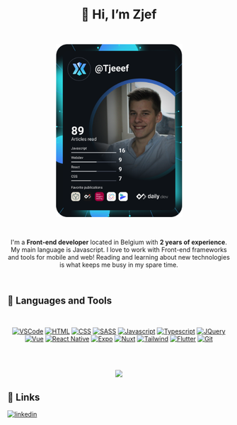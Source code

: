 <p>
<h1 align="center"><b>👋 Hi, I’m Zjef</b></h1>
</p>
<br />


<p align="center">
  <a href="https://app.daily.dev/Tjeeef"><img src="https://github.com/Tjeef/Tjeef/blob/main/devcard.svg" width="285" alt="Zjef Audeneart's Dev Card"/></a></p>
  <br />
  <p align="center">I'm a <b>Front-end developer</b> located in Belgium with <b>2 years of experience</b>. My main language is Javascript. I love to work with Front-end frameworks and tools for mobile and web! Reading and learning about new technologies is what keeps me busy in my spare time.</p>
<br />


## 🚀 Languages and Tools
<br />
<p align="center">
<a href="https://code.visualstudio.com/" target="_blank"><img src="https://unpkg.com/simple-icons@v6/icons/visualstudiocode.svg" alt="VSCode" width="40" height="40"/></a>
<a href="https://www.w3schools.com/html/" target="_blank"><img src="https://unpkg.com/simple-icons@v6/icons/html5.svg" alt="HTML" width="40" height="40"/></a>
<a href="https://www.w3schools.com/css/" target="_blank"><img src="https://unpkg.com/simple-icons@v6/icons/css3.svg" alt="CSS" width="40" height="40"/></a>
<a href="https://sass-lang.com/" target="_blank"><img src="https://unpkg.com/simple-icons@v6/icons/sass.svg" alt="SASS" width="40" height="40"/></a>
<a href="https://developer.mozilla.org/en-US/docs/Web/JavaScript" target="_blank"><img src="https://unpkg.com/simple-icons@v6/icons/javascript.svg" alt="Javascript" width="40" height="40"/></a>
<a href="https://www.typescriptlang.org/" target="_blank"><img src="https://unpkg.com/simple-icons@v6/icons/typescript.svg" alt="Typescript" width="40" height="40"/></a>
<a href="https://jquery.com/" target="_blank"><img src="https://unpkg.com/simple-icons@v6/icons/jquery.svg" alt="JQuery" width="40" height="40"/></a>
<a href="https://vuejs.org/" target="_blank"><img src="https://unpkg.com/simple-icons@v6/icons/vuedotjs.svg" alt="Vue" width="40" height="40"/></a>
<a href="https://reactnative.dev/" target="_blank"><img src="https://unpkg.com/simple-icons@v6/icons/react.svg" alt="React Native" width="40" height="40"/></a>
<a href="https://docs.expo.dev/" target="_blank"><img src="https://unpkg.com/simple-icons@v6/icons/expo.svg" alt="Expo" width="40" height="40"/></a>
<a href="https://nuxtjs.org/" target="_blank"><img src="https://unpkg.com/simple-icons@v6/icons/nuxtdotjs.svg" alt="Nuxt" width="40" height="40"/></a>
<a href="https://tailwindcss.com/" target="_blank"><img src="https://unpkg.com/simple-icons@v6/icons/tailwindcss.svg" alt="Tailwind" width="40" height="40"/></a>
<a href="https://flutter.dev/" target="_blank"><img src="https://unpkg.com/simple-icons@v6/icons/flutter.svg" alt="Flutter" width="40" height="40"/></a>
<a href="https://git-scm.com/" target="_blank"><img src="https://unpkg.com/simple-icons@v6/icons/git.svg" alt="Git" width="40" height="40"/></a>
</p>

<br />
<br />
<p align="center">
  <img src="https://github-readme-stats.vercel.app/api/top-langs?username=zjefa&layout=compact&theme=github_dark" width="400" />
</p>


## 🔗 Links
[![linkedin](https://img.shields.io/badge/linkedin-0A66C2?style=for-the-badge&logo=linkedin&logoColor=white)](https://www.linkedin.com/in/zjefaudenaert/)
